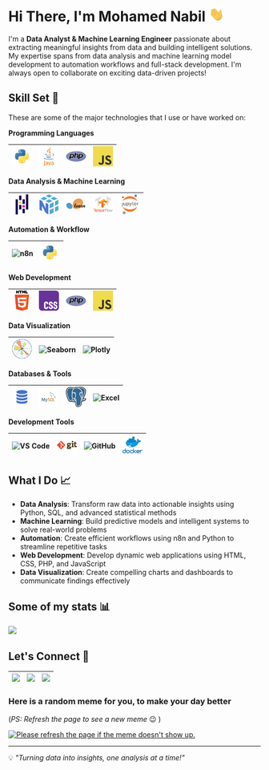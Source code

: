 # Hi There, I'm Mohamed Nabil <img src="https://raw.githubusercontent.com/ABSphreak/ABSphreak/master/gifs/Hi.gif" width="30px">

I'm a **Data Analyst & Machine Learning Engineer** passionate about extracting meaningful insights from data and building intelligent solutions. My expertise spans from data analysis and machine learning model development to automation workflows and full-stack development. I'm always open to collaborate on exciting data-driven projects!

## Skill Set :muscle:

These are some of the major technologies that I use or have worked on:

**Programming Languages**

<img title="Python" alt="Python" width="40px" src="https://raw.githubusercontent.com/github/explore/master/topics/python/python.png" />|<img title="Java" alt="Java" width="40px" src="https://raw.githubusercontent.com/github/explore/master/topics/java/java.png">|<img title="PHP" alt="PHP" width="40px" src="https://raw.githubusercontent.com/github/explore/master/topics/php/php.png">|<img alt="JS" title="JavaScript" width="40px" src="https://raw.githubusercontent.com/github/explore/master/topics/javascript/javascript.png">
|--|--|--|--|

**Data Analysis & Machine Learning**

<img title="Pandas" alt="Pandas" width="40px" src="https://raw.githubusercontent.com/devicons/devicon/master/icons/pandas/pandas-original.svg">|<img title="NumPy" alt="NumPy" width="40px" src="https://raw.githubusercontent.com/devicons/devicon/master/icons/numpy/numpy-original.svg">|<img title="Scikit-Learn" alt="Scikit Learn" width="40px" src="https://raw.githubusercontent.com/github/explore/master/topics/scikit-learn/scikit-learn.png">|<img title="TensorFlow" alt="TensorFlow" width="40px" src="https://raw.githubusercontent.com/github/explore/master/topics/tensorflow/tensorflow.png">|<img title="Jupyter Notebook" alt="Jupyter" width="40px" src="https://raw.githubusercontent.com/github/explore/master/topics/jupyter-notebook/jupyter-notebook.png">
|--|--|--|--|--|

**Automation & Workflow**

<img title="n8n" alt="n8n" width="40px" src="https://docs.n8n.io/assets/images/n8n-logo.png">|<img title="Python Automation" alt="Python" width="40px" src="https://raw.githubusercontent.com/github/explore/master/topics/python/python.png">
|--|--|

**Web Development**

<img title="HTML5" alt="HTML" width="40px" src="https://raw.githubusercontent.com/github/explore/master/topics/html/html.png">|<img title="CSS3" alt="CSS" width="40px" src="https://raw.githubusercontent.com/github/explore/master/topics/css/css.png">|<img title="PHP" alt="PHP" width="40px" src="https://raw.githubusercontent.com/github/explore/master/topics/php/php.png">|<img alt="JS" title="JavaScript" width="40px" src="https://raw.githubusercontent.com/github/explore/master/topics/javascript/javascript.png">
|--|--|--|--|

**Data Visualization**

<img title="Matplotlib" alt="Matplotlib" width="40px" src="https://raw.githubusercontent.com/devicons/devicon/master/icons/matplotlib/matplotlib-original.svg">|<img title="Seaborn" alt="Seaborn" width="40px" src="https://seaborn.pydata.org/_images/logo-mark-lightbg.svg">|<img title="Plotly" alt="Plotly" width="40px" src="https://images.plot.ly/logo/new-branding/plotly-logomark.png">
|--|--|--|

**Databases & Tools**

<img title="SQL" alt="SQL" width="40px" src="https://raw.githubusercontent.com/github/explore/master/topics/sql/sql.png">|<img title="MySQL" alt="MySQL" width="40px" src="https://raw.githubusercontent.com/github/explore/master/topics/mysql/mysql.png">|<img title="PostgreSQL" alt="PostgreSQL" width="40px" src="https://raw.githubusercontent.com/github/explore/master/topics/postgresql/postgresql.png">|<img title="Excel" alt="Excel" width="40px" src="https://img.icons8.com/color/48/000000/microsoft-excel-2019.png">
|--|--|--|--|

**Development Tools**

<img title="VS Code" alt="VS Code" width="40px" src="https://img.icons8.com/fluent/48/000000/visual-studio-code-2019.png">|<img title="git" alt="git" width="40px" src="https://raw.githubusercontent.com/github/explore/master/topics/git/git.png">|<img title="GitHub" alt="GitHub" width="40px" src="https://img.icons8.com/fluent/48/000000/github.png">|<img title="Docker" alt="Docker" width="40px" src="https://raw.githubusercontent.com/github/explore/master/topics/docker/docker.png">
|--|--|--|--|

## What I Do :chart_with_upwards_trend:

- **Data Analysis**: Transform raw data into actionable insights using Python, SQL, and advanced statistical methods
- **Machine Learning**: Build predictive models and intelligent systems to solve real-world problems  
- **Automation**: Create efficient workflows using n8n and Python to streamline repetitive tasks
- **Web Development**: Develop dynamic web applications using HTML, CSS, PHP, and JavaScript
- **Data Visualization**: Create compelling charts and dashboards to communicate findings effectively

## Some of my stats :bar_chart:

<img src="https://github-readme-stats.vercel.app/api?username=YOUR_GITHUB_USERNAME&show_icons=true&theme=radical&include_all_commits=true">

<br>

## Let's Connect :handshake:

<a href="https://www.linkedin.com/in/YOUR_LINKEDIN/"><img src="https://cdn2.iconfinder.com/data/icons/social-media-2285/512/1_Linkedin_unofficial_colored_svg-128.png" width="40"></a>|<a href="https://www.kaggle.com/YOUR_KAGGLE/"><img src="https://www.vectorlogo.zone/logos/kaggle/kaggle-icon.svg" width="40"></a>|<a href="mailto:your.email@example.com"><img src="https://img.icons8.com/fluent/48/000000/gmail.png" width="40"></a>
|--|--|--|

### Here is a random meme for you, to make your day better
(*PS: Refresh the page to see a new meme* :wink: )

<a href="https://github.com/techytushar/random-memer"><img src='https://web-production-4cea.up.railway.app/' title="Meme" alt="Please refresh the page if the meme doesn't show up." height="400"></a>

---
💡 *"Turning data into insights, one analysis at a time!"*
